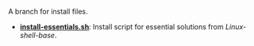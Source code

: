 
A branch for install files.

* [**install-essentials.sh**](install-essentials.sh): Install script for essential solutions from *Linux-shell-base*.
